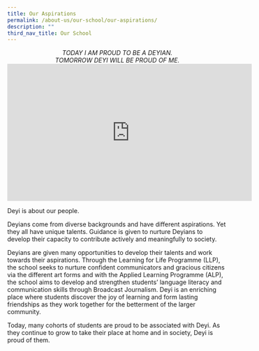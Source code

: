 ```yaml
---
title: Our Aspirations
permalink: /about-us/our-school/our-aspirations/
description: ""
third_nav_title: Our School
---
```

<center> <i> TODAY I AM PROUD TO BE A DEYIAN. <br>
	TOMORROW DEYI WILL BE PROUD OF ME. </i></center>

<iframe width="560" height="315" src="https://www.youtube.com/embed/N24_3dnBFwE" title="YouTube video player" frameborder="0" allow="accelerometer; autoplay; clipboard-write; encrypted-media; gyroscope; picture-in-picture; web-share" allowfullscreen></iframe>

Deyi is about our people.

Deyians come from diverse backgrounds and have different aspirations. Yet they all have unique talents. Guidance is given to nurture Deyians to develop their capacity to contribute actively and meaningfully to society.

Deyians are given many opportunities to develop their talents and work towards their aspirations. Through the Learning for Life Programme (LLP), the school seeks to nurture confident communicators and gracious citizens via the different art forms and with the Applied Learning Programme (ALP), the school aims to develop and strengthen students’ language literacy and communication skills through Broadcast Journalism. Deyi is an enriching place where students discover the joy of learning and form lasting friendships as they work together for the betterment of the larger community.

Today, many cohorts of students are proud to be associated with Deyi. As they continue to grow to take their place at home and in society, Deyi is proud of them.
